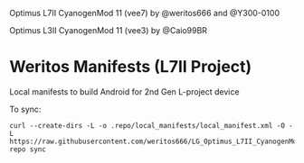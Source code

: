 Optimus L7II CyanogenMod 11 (vee7)
by @weritos666 and @Y300-0100

Optimus L3II CyanogenMod 11 (vee3)
by @Caio99BR

Weritos Manifests (L7II Project)
========================
Local manifests to build Android for 2nd Gen L-project device

To sync:

    curl --create-dirs -L -o .repo/local_manifests/local_manifest.xml -O -L https://raw.githubusercontent.com/weritos666/LG_Optimus_L7II_CyanogenMod_11/master/local_manifests
    repo sync
